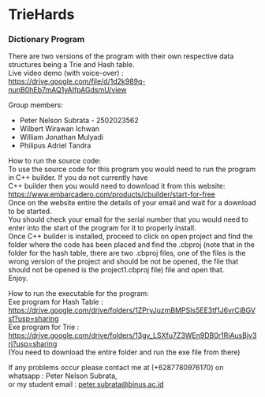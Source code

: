 # TrieHards
### Dictionary Program
There are two versions of the program with their own respective data structures being a Trie and Hash table.  
Live video demo (with voice-over) : https://drive.google.com/file/d/1d2k989q-nunB0hEb7mAQ1yAIfpAGdsmU/view

  
Group members:
* Peter Nelson Subrata - 2502023562
* Wilbert Wirawan Ichwan
* William Jonathan Mulyadi
* Philipus Adriel Tandra  
  
How to run the source code:  
To use the source code for this program you would need to run the program in C++ builder. If you do not currently have  
C++ builder then you would need to download it from this website: https://www.embarcadero.com/products/cbuilder/start-for-free  
Once on the website entire the details of your email and wait for a download to be started.  
You should check your email for the serial number that you would need to enter into the start of the program for it to properly install.  
Once C++ builder is installed, proceed to click on open project and find the folder where the code has been placed and find the .cbproj (note that in the folder for the hash table, there are two .cbproj files, one of the files is the wrong version of the project and should be not be opened, the file that should not be opened is the project1.cbproj file) file and open that.  
Enjoy.

How to run the executable for the program:  
Exe program for Hash Table : https://drive.google.com/drive/folders/1ZPryJuzmBMPSIs5EE3tf1J6vrCjBGVsf?usp=sharing  
Exe program for Trie : https://drive.google.com/drive/folders/13gy_LSXfu7Z3WEn9DB0r1RiAusBjv3rj?usp=sharing  
(You need to download the entire folder and run the exe file from there)  

If any problems occur please contact me at (+6287780976170) on whatsapp : Peter Nelson Subrata,  
or my student email : peter.subrata@binus.ac.id


